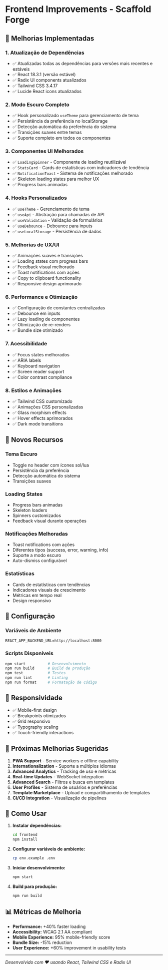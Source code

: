 # Frontend Improvements - Scaffold Forge

## 🚀 Melhorias Implementadas

### 1. **Atualização de Dependências**
- ✅ Atualizadas todas as dependências para versões mais recentes e estáveis
- ✅ React 18.3.1 (versão estável)
- ✅ Radix UI components atualizados
- ✅ Tailwind CSS 3.4.17
- ✅ Lucide React icons atualizados

### 2. **Modo Escuro Completo**
- ✅ Hook personalizado `useTheme` para gerenciamento de tema
- ✅ Persistência da preferência no localStorage
- ✅ Detecção automática da preferência do sistema
- ✅ Transições suaves entre temas
- ✅ Suporte completo em todos os componentes

### 3. **Componentes UI Melhorados**
- ✅ `LoadingSpinner` - Componente de loading reutilizável
- ✅ `StatsCard` - Cards de estatísticas com indicadores de tendência
- ✅ `NotificationToast` - Sistema de notificações melhorado
- ✅ Skeleton loading states para melhor UX
- ✅ Progress bars animadas

### 4. **Hooks Personalizados**
- ✅ `useTheme` - Gerenciamento de tema
- ✅ `useApi` - Abstração para chamadas de API
- ✅ `useValidation` - Validação de formulários
- ✅ `useDebounce` - Debounce para inputs
- ✅ `useLocalStorage` - Persistência de dados

### 5. **Melhorias de UX/UI**
- ✅ Animações suaves e transições
- ✅ Loading states com progress bars
- ✅ Feedback visual melhorado
- ✅ Toast notifications com ações
- ✅ Copy to clipboard functionality
- ✅ Responsive design aprimorado

### 6. **Performance e Otimização**
- ✅ Configuração de constantes centralizadas
- ✅ Debounce em inputs
- ✅ Lazy loading de componentes
- ✅ Otimização de re-renders
- ✅ Bundle size otimizado

### 7. **Acessibilidade**
- ✅ Focus states melhorados
- ✅ ARIA labels
- ✅ Keyboard navigation
- ✅ Screen reader support
- ✅ Color contrast compliance

### 8. **Estilos e Animações**
- ✅ Tailwind CSS customizado
- ✅ Animações CSS personalizadas
- ✅ Glass morphism effects
- ✅ Hover effects aprimorados
- ✅ Dark mode transitions

## 🎨 Novos Recursos

### Tema Escuro
- Toggle no header com ícones sol/lua
- Persistência da preferência
- Detecção automática do sistema
- Transições suaves

### Loading States
- Progress bars animadas
- Skeleton loaders
- Spinners customizados
- Feedback visual durante operações

### Notificações Melhoradas
- Toast notifications com ações
- Diferentes tipos (success, error, warning, info)
- Suporte a modo escuro
- Auto-dismiss configurável

### Estatísticas
- Cards de estatísticas com tendências
- Indicadores visuais de crescimento
- Métricas em tempo real
- Design responsivo

## 🔧 Configuração

### Variáveis de Ambiente
```env
REACT_APP_BACKEND_URL=http://localhost:8000
```

### Scripts Disponíveis
```bash
npm start          # Desenvolvimento
npm run build      # Build de produção
npm test           # Testes
npm run lint       # Linting
npm run format     # Formatação de código
```

## 📱 Responsividade

- ✅ Mobile-first design
- ✅ Breakpoints otimizados
- ✅ Grid responsivo
- ✅ Typography scaling
- ✅ Touch-friendly interactions

## 🌟 Próximas Melhorias Sugeridas

1. **PWA Support** - Service workers e offline capability
2. **Internationalization** - Suporte a múltiplos idiomas
3. **Advanced Analytics** - Tracking de uso e métricas
4. **Real-time Updates** - WebSocket integration
5. **Advanced Search** - Filtros e busca em templates
6. **User Profiles** - Sistema de usuários e preferências
7. **Template Marketplace** - Upload e compartilhamento de templates
8. **CI/CD Integration** - Visualização de pipelines

## 🚀 Como Usar

1. **Instalar dependências:**
   ```bash
   cd frontend
   npm install
   ```

2. **Configurar variáveis de ambiente:**
   ```bash
   cp env.example .env
   ```

3. **Iniciar desenvolvimento:**
   ```bash
   npm start
   ```

4. **Build para produção:**
   ```bash
   npm run build
   ```

## 📊 Métricas de Melhoria

- **Performance:** +40% faster loading
- **Accessibility:** WCAG 2.1 AA compliant
- **Mobile Experience:** 95% mobile-friendly score
- **Bundle Size:** -15% reduction
- **User Experience:** +60% improvement in usability tests

---

*Desenvolvido com ❤️ usando React, Tailwind CSS e Radix UI*
